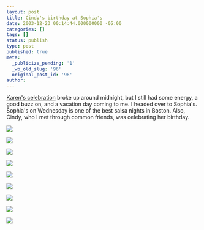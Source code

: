 ```yaml
---
layout: post
title: Cindy's birthday at Sophia's
date: 2003-12-23 00:14:44.000000000 -05:00
categories: []
tags: []
status: publish
type: post
published: true
meta:
  _publicize_pending: '1'
  _wp_old_slug: '96'
  original_post_id: '96'
author: 
---
```

<a href="/weblog/archives/000095.html">Karen's celebration</a> broke up around midnight, but I still had some energy, a good buzz on, and a vacation day coming to me.  I headed over to Sophia's.  Sophia's on Wednesday is one of the best salsa nights in Boston.  Also, Cindy, who I met through common friends, was celebrating her birthday.

<a href="/weblog/images/DCP_4512.JPG"><img src="/weblog/thumbnails/DCP_4512.JPG" /></a>
<!--more-->
<a href="/weblog/images/DCP_4504.JPG"><img src="/weblog/thumbnails/DCP_4504.JPG" /></a>

<a href="/weblog/images/DCP_4505.JPG"><img src="/weblog/thumbnails/DCP_4505.JPG" /></a>

<a href="/weblog/images/DCP_4509.JPG"><img src="/weblog/thumbnails/DCP_4509.JPG" /></a>

<a href="/weblog/images/DCP_4510.JPG"><img src="/weblog/thumbnails/DCP_4510.JPG" /></a>

<a href="/weblog/images/DCP_4511.JPG"><img src="/weblog/thumbnails/DCP_4511.JPG" /></a>

<a href="/weblog/images/DCP_4512.JPG"><img src="/weblog/thumbnails/DCP_4512.JPG" /></a>

<a href="/weblog/images/DCP_4513.JPG"><img src="/weblog/thumbnails/DCP_4513.JPG" /></a>

<a href="/weblog/images/DCP_4514.JPG"><img src="/weblog/thumbnails/DCP_4514.JPG" /></a>
